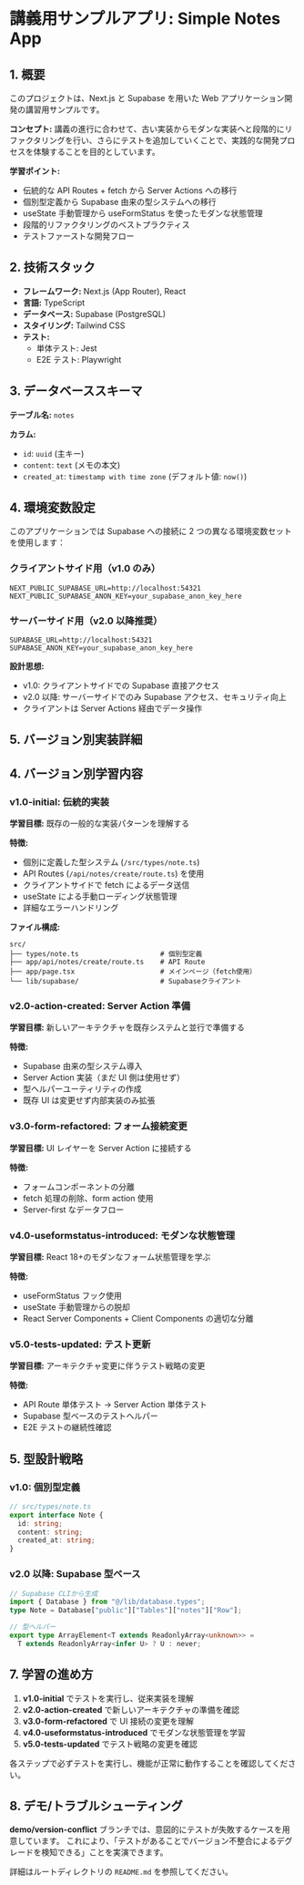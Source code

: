 # 講義用サンプルアプリ: Simple Notes App

## 1. 概要

このプロジェクトは、Next.js と Supabase を用いた Web アプリケーション開発の講習用サンプルです。

**コンセプト:**
講義の進行に合わせて、古い実装からモダンな実装へと段階的にリファクタリングを行い、さらにテストを追加していくことで、実践的な開発プロセスを体験することを目的としています。

**学習ポイント:**

- 伝統的な API Routes + fetch から Server Actions への移行
- 個別型定義から Supabase 由来の型システムへの移行
- useState 手動管理から useFormStatus を使ったモダンな状態管理
- 段階的リファクタリングのベストプラクティス
- テストファーストな開発フロー

## 2. 技術スタック

- **フレームワーク:** Next.js (App Router), React
- **言語:** TypeScript
- **データベース:** Supabase (PostgreSQL)
- **スタイリング:** Tailwind CSS
- **テスト:**
  - 単体テスト: Jest
  - E2E テスト: Playwright

## 3. データベーススキーマ

**テーブル名:** `notes`

**カラム:**

- `id`: `uuid` (主キー)
- `content`: `text` (メモの本文)
- `created_at`: `timestamp with time zone` (デフォルト値: `now()`)

## 4. 環境変数設定

このアプリケーションでは Supabase への接続に 2 つの異なる環境変数セットを使用します：

### クライアントサイド用（v1.0 のみ）

```env
NEXT_PUBLIC_SUPABASE_URL=http://localhost:54321
NEXT_PUBLIC_SUPABASE_ANON_KEY=your_supabase_anon_key_here
```

### サーバーサイド用（v2.0 以降推奨）

```env
SUPABASE_URL=http://localhost:54321
SUPABASE_ANON_KEY=your_supabase_anon_key_here
```

**設計思想:**

- v1.0: クライアントサイドでの Supabase 直接アクセス
- v2.0 以降: サーバーサイドでのみ Supabase アクセス、セキュリティ向上
- クライアントは Server Actions 経由でデータ操作

## 5. バージョン別実装詳細

## 4. バージョン別学習内容

### v1.0-initial: 伝統的実装

**学習目標:** 既存の一般的な実装パターンを理解する

**特徴:**

- 個別に定義した型システム (`/src/types/note.ts`)
- API Routes (`/api/notes/create/route.ts`) を使用
- クライアントサイドで fetch によるデータ送信
- useState による手動ローディング状態管理
- 詳細なエラーハンドリング

**ファイル構成:**

```text
src/
├── types/note.ts                    # 個別型定義
├── app/api/notes/create/route.ts    # API Route
├── app/page.tsx                     # メインページ（fetch使用）
└── lib/supabase/                    # Supabaseクライアント
```

### v2.0-action-created: Server Action 準備

**学習目標:** 新しいアーキテクチャを既存システムと並行で準備する

**特徴:**

- Supabase 由来の型システム導入
- Server Action 実装（まだ UI 側は使用せず）
- 型ヘルパーユーティリティの作成
- 既存 UI は変更せず内部実装のみ拡張

### v3.0-form-refactored: フォーム接続変更

**学習目標:** UI レイヤーを Server Action に接続する

**特徴:**

- フォームコンポーネントの分離
- fetch 処理の削除、form action 使用
- Server-first なデータフロー

### v4.0-useformstatus-introduced: モダンな状態管理

**学習目標:** React 18+のモダンなフォーム状態管理を学ぶ

**特徴:**

- useFormStatus フック使用
- useState 手動管理からの脱却
- React Server Components + Client Components の適切な分離

### v5.0-tests-updated: テスト更新

**学習目標:** アーキテクチャ変更に伴うテスト戦略の変更

**特徴:**

- API Route 単体テスト → Server Action 単体テスト
- Supabase 型ベースのテストヘルパー
- E2E テストの継続性確認

## 5. 型設計戦略

### v1.0: 個別型定義

```typescript
// src/types/note.ts
export interface Note {
  id: string;
  content: string;
  created_at: string;
}
```

### v2.0 以降: Supabase 型ベース

```typescript
// Supabase CLIから生成
import { Database } from "@/lib/database.types";
type Note = Database["public"]["Tables"]["notes"]["Row"];

// 型ヘルパー
export type ArrayElement<T extends ReadonlyArray<unknown>> =
  T extends ReadonlyArray<infer U> ? U : never;
```

## 7. 学習の進め方

1. **v1.0-initial** でテストを実行し、従来実装を理解
2. **v2.0-action-created** で新しいアーキテクチャの準備を確認
3. **v3.0-form-refactored** で UI 接続の変更を理解
4. **v4.0-useformstatus-introduced** でモダンな状態管理を学習
5. **v5.0-tests-updated** でテスト戦略の変更を確認

各ステップで必ずテストを実行し、機能が正常に動作することを確認してください。

## 8. デモ/トラブルシューティング

**demo/version-conflict** ブランチでは、意図的にテストが失敗するケースを用意しています。
これにより、「テストがあることでバージョン不整合によるデグレードを検知できる」ことを実演できます。

詳細はルートディレクトリの `README.md` を参照してください。
